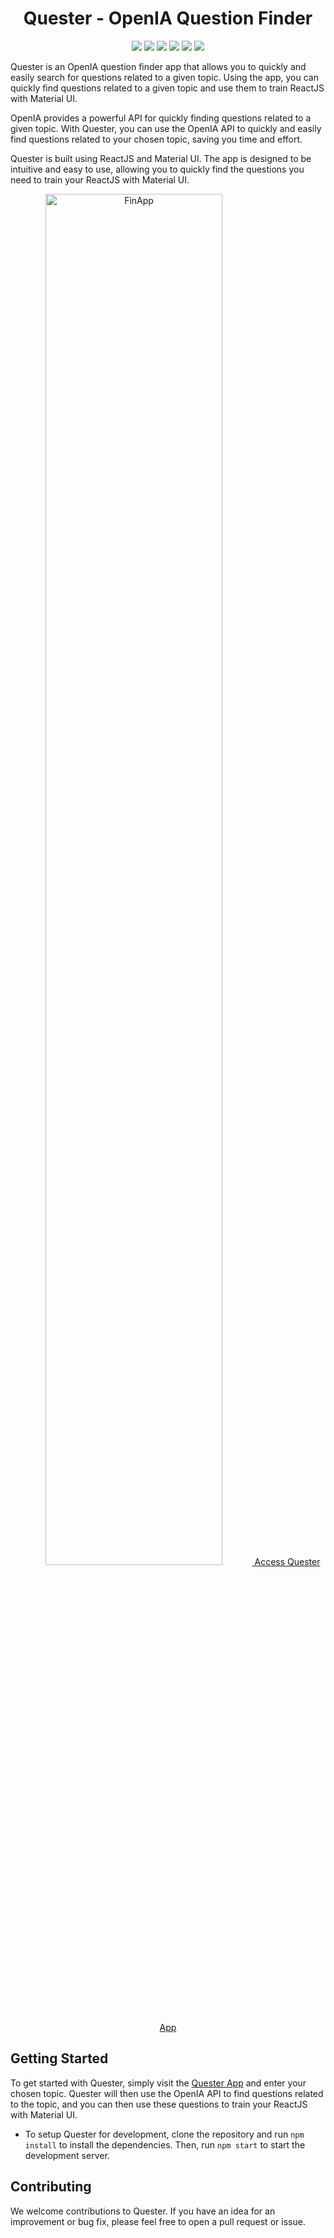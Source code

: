 <h1 align="center"> Quester - OpenIA Question Finder </h1>

<p align="center">

<img src="https://img.shields.io/badge/Made by-Caique Ponjjar-blue.svg" />

<img src="https://img.shields.io/github/followers/Caique-P?label=Seguir&style=social" />

<img src="https://img.shields.io/github/last-commit/Caique-P/Quester?label=Last%20update" />

<img src="https://img.shields.io/badge/-React-200259?style=flat&logo=React&logoColor=red" />

<img src="https://img.shields.io/github/stars/Caique-P/Quester?style=social"/>

<img src="https://img.shields.io/github/repo-size/Caique-P/Quester?style=flat&label=Size"/>
</p>

Quester is an OpenIA question finder app that allows you to quickly and easily search for questions related to a given topic. Using the app, you can quickly find questions related to a given topic and use them to train ReactJS with Material UI.

OpenIA provides a powerful API for quickly finding questions related to a given topic. With Quester, you can use the OpenIA API to quickly and easily find questions related to your chosen topic, saving you time and effort.

Quester is built using ReactJS and Material UI. The app is designed to be intuitive and easy to use, allowing you to quickly find the questions you need to train your ReactJS with Material UI.

<p align="center">

<a href="https://quester-five.vercel.app">
<img src="https://user-images.githubusercontent.com/58194653/210456489-844a067a-535d-4c55-9b60-e4bd8c7c83db.gif" alt="FinApp" width="75%"/>
Access Quester App </a>

</p>

## Getting Started

To get started with Quester, simply visit the [Quester App](https://quester-99fmnb8yj-caique-p.vercel.app) and enter your chosen topic. Quester will then use the OpenIA API to find questions related to the topic, and you can then use these questions to train your ReactJS with Material UI.


- To setup Quester for development, clone the repository and run `npm install` to install the dependencies. Then, run `npm start` to start the development server.

## Contributing

We welcome contributions to Quester. If you have an idea for an improvement or bug fix, please feel free to open a pull request or issue.

